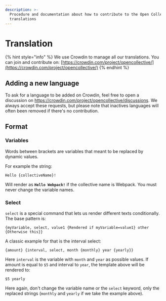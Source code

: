 ```yaml
---
description: >-
  Procedure and documentation about how to contribute to the Open Collective
  translations
---
```


# Translation

{% hint style="info" %}
We use Crowdin to manage all our translations. You can join and contribute on: [https://crowdin.com/project/opencollective/](https://crowdin.com/project/opencollective/)
{% endhint %}

## Adding a new language

To ask for a language to be added on Crowdin, feel free to open a discussion on https://crowdin.com/project/opencollective/discussions. We always accept these requests, but please note that inactives languages will often been removed if there's no contribution.

## Format

### Variables

Words between brackets are variables that meant to be replaced by dynamic values.

For example the string:

```text
Hello {collectiveName}!
```

Will render as **`Hello Webpack!`** if the collective name is Webpack. You must never change the variable names.

### Select

`select` is a special command that lets us render different texts conditionally. The base pattern is:

```text
{myVariable, select, value1 {Rendered if myVariable=value1} other {Otherwise this}}
```

A classic example for that is the interval select:

```text
{amount} {interval, select, month {monthly} year {yearly}}
```

Here `interval` is the variable with `month` and `year` as possible values. If amount is equal to `$5` and interval to `year`, the template above will be rendered to:

```text
$5 yearly
```

Here again, don't change the variable name or the `select` keyword, only the replaced strings \(`monthly` and `yearly` if we take the example above\).

